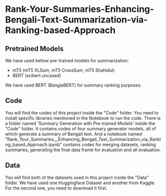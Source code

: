# Rank-Your-Summaries-Enhancing-Bengali-Text-Summarization-via-Ranking-based-Approach



## Pretrained Models
We have used bellow pre-trained models for summarization:
- mT5 (mT5 XLSum, mT5 CrossSum, mT5 Shahidul)
- BERT (scibert uncased)

We have used BERT (BanglaBERT) for summary ranking purposes.

## Code
You will find the codes of this project inside the "Code" folder. You need to install specific libraries mentioned in the Notebook to run the code.
There is a folder named 'Summary Generation with Pre-trained Models' inside the "Code" folder. It contains codes of four summary generator models, all of which generate a summary of Bengali text.
And a notebook named "Rank_Your_Summaries__Enhancing_Bengali_Text_Summarization_via_Ranking_based_Approach.ipynb" contains codes for merging datasets, ranking summaries, generating the final data frame for evaluation and all evaluation.

## Data
You will find both of the datasets used in this project inside the "Data" folder. We have used one Huggingface Dataset and another from Kaggle. For the second one, you need to download it first. 
